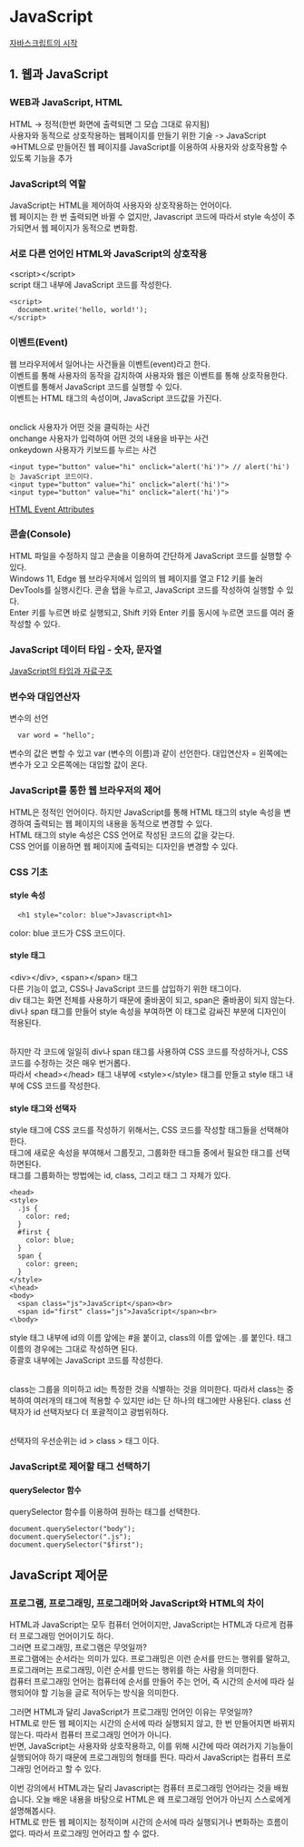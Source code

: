 <h1>JavaScript</h1>

[자바스크립트의 시작](https://www.boostcourse.org/cs124)<br>

<h2>1. 웹과 JavaScript</h2>

<h3> WEB과 JavaScript, HTML</h3>

HTML -> 정적(한번 화면에 출력되면 그 모습 그대로 유지됨)<br>
사용자와 동적으로 상호작용하는 웹페이지를 만들기 위한 기술 -> JavaScript<br>
=>HTML으로 만들어진 웹 페이지를 JavaScript를 이용하여 사용자와 상호작용할 수 있도록 기능을 추가<br>

<h3>JavaScript의 역할</h3>

JavaScript는 HTML을 제어하여 사용자와 상호작용하는 언어이다.<br>
웹 페이지는 한 번 출력되면 바뀔 수 없지만, Javascript 코드에 따라서 style 속성이 추가되면서 웹 페이지가 동적으로 변화함.<br>

<h3>서로 다른 언어인 HTML와 JavaScript의 상호작용</h3>

\<script>\</script><br>
script 태그 내부에 JavaScript 코드를 작성한다.<br>

```
<script>
  document.write('hello, world!');
</script>
```

<h3>이벤트(Event)</h3>

웹 브라우저에서 일어나는 사건들을 이벤트(event)라고 한다.<br>
이벤트를 통해 사용자의 동작을 감지하여 사용자와 웹은 이벤트를 통해 상호작용한다.<br>
이벤트를 통해서 JavaScript 코드를 실행할 수 있다.<br>
이벤트는 HTML 태그의 속성이며, JavaScript 코드값을 가진다.<br><br>

onclick 사용자가 어떤 것을 클릭하는 사건<br>
onchange 사용자가 입력하여 어떤 것의 내용을 바꾸는 사건<br>
onkeydown 사용자가 키보드를 누르는 사건<br>

```
<input type="button" value="hi" onclick="alert('hi')"> // alert('hi')는 JavaScript 코드이다.
<input type="button" value="hi" onclick="alert('hi')">
<input type="button" value="hi" onclick="alert('hi')">
```

[HTML Event Attributes](https://www.w3schools.com/tags/ref_eventattributes.asp)<br>

<h3>콘솔(Console)</h3>

HTML 파일을 수정하지 않고 콘솔을 이용하여 간단하게 JavaScript 코드를 실행할 수 있다.<br>
Windows 11, Edge 웹 브라우저에서 임의의 웹 페이지를 열고 F12 키를 눌러 DevTools를 실행시킨다. 콘솔 탭을 누르고, JavaScript 코드를 작성하여 실행할 수 있다.<br>
Enter 키를 누르면 바로 실행되고, Shift 키와 Enter 키를 동시에 누르면 코드를 여러 줄 작성할 수 있다.<br>

<h3>JavaScript 데이터 타입 - 숫자, 문자열</h3>

[JavaScript의 타입과 자료구조](https://developer.mozilla.org/ko/docs/Web/JavaScript/Data_structures)<br>

<h3>변수와 대입연산자</h3>

변수의 선언<br>

```
  var word = "hello";
```

변수의 값은 변할 수 있고 var (변수의 이름)과 같이 선언한다. 대입연산자 = 왼쪽에는 변수가 오고 오른쪽에는 대입할 값이 온다.<br>

<h3>JavaScript를 통한 웹 브라우저의 제어</h3>

HTML은 정적인 언어이다. 하지만 JavaScript를 통해 HTML 태그의 style 속성을 변경하여 출력되는 웹 페이지의 내용을 동적으로 변경할 수 있다.<br>
HTML 태그의 style 속성은 CSS 언어로 작성된 코드의 값을 갖는다.<br>
CSS 언어를 이용하면 웹 페이지에 출력되는 디자인을 변경할 수 있다.<br>

<h3>CSS 기초</h3>

<h4>style 속성</h4>

```
  <h1 style="color: blue">Javascript<h1>
```

color: blue 코드가 CSS 코드이다.<br>

<h4>style 태그</h4>

\<div>\</div>, \<span>\</span> 태그<br>
다른 기능이 없고, CSS나 JavaScript 코드를 삽입하기 위한 태그이다.<br>
div 태그는 화면 전체를 사용하기 때문에 줄바꿈이 되고, span은 줄바꿈이 되지 않는다.<br>
div나 span 태그를 만들어 style 속성을 부여하면 이 태그로 감싸진 부분에 디자인이 적용된다.<br><br>

하지만 각 코드에 일일히 div나 span 태그를 사용하여 CSS 코드를 작성하거나, CSS 코드를 수정하는 것은 매우 번거롭다.<br>
따라서 \<head>\</head> 태그 내부에 \<style>\</style> 태그를 만들고 style 태그 내부에 CSS 코드를 작성한다.

<h4>style 태그와 선택자</h4>

style 태그에 CSS 코드를 작성하기 위해서는, CSS 코드를 작성할 태그들을 선택해야한다.<br>
태그에 새로운 속성을 부여해서 그룹짓고, 그룹화한 태그들 중에서 필요한 태그를 선택하면된다.<br>
태그를 그룹화하는 방법에는 id, class, 그리고 태그 그 자체가 있다.<br>

```
<head>
<style>
  .js {
    color: red;
  }
  #first {
    color: blue;
  }
  span {
    color: green;
  }
</style>
<\head>
<body>
  <span class="js">JavaScript</span><br>
  <span id="first" class="js">JavaScript</span><br>
<\body>
```

style 태그 내부에 id의 이름 앞에는 #을 붙이고, class의 이름 앞에는 .를 붙인다. 태그 이름의 경우에는 그대로 작성하면 된다.<br>
중괄호 내부에는 JavaScript 코드를 작성한다.<br><br>

class는 그룹을 의미하고 id는 특정한 것을 식별하는 것을 의미한다. 따라서 class는 중복하여 여러개의 태그에 적용할 수 있지만 id는 단 하나의 태그에만 사용된다. class 선택자가 id 선택자보다 더 포괄적이고 광범위하다.<br><br>

선택자의 우선순위는 id > class > 태그 이다.<br>

<h3>JavaScript로 제어할 태그 선택하기</h3>

<h4>querySelector 함수</h4>

querySelector 함수를 이용하여 원하는 태그를 선택한다.

```
document.querySelector("body");
document.querySelector(".js");
document.querySelector("$first");
```

<h2>JavaScript 제어문</h2>

<h3> 프로그램, 프로그래밍, 프로그래머와 JavaScript와 HTML의 차이</h3>

<p>HTML과 JavaScript는 모두 컴퓨터 언어이지만, JavaScript는 HTML과 다르게 컴퓨터 프로그래밍 언어이기도 하다.<br>
그러면 프로그래밍, 프로그램은 무엇일까?<br>
프로그램에는 순서라는 의미가 있다. 프로그래밍은 이런 순서를 만드는 행위를 말하고, 프로그래머는 프로그래밍, 이런 순서를 만드는 행위를 하는 사람을 의미한다.<br>
컴퓨터 프로그래밍 언어는 컴퓨터에 순서를 만들어 주는 언어, 즉 시간의 순서에 따라 실행되어야 할 기능을 글로 적어두는 방식을 의미한다.</p>

<p>그러면 HTML과 달리 JavaScript가 프로그래밍 언어인 이유는 무엇일까?<br>
HTML로 만든 웹 페이지는 시간의 순서에 따라 실행되지 않고, 한 번 만들어지면 바뀌지 않는다. 따라서 컴퓨터 프로그래밍 언어가 아니다.<br>
반면, JavaScript는 사용자와 상호작용하고, 이를 위해 시간에 따라 여러가지 기능들이 실행되어야 하기 때문에 프로그래밍의 형태를 띈다. 따라서 JavaScript는 컴퓨터 프로그래밍 언어라고 할 수 있다.</p>

<p>이번 강의에서 HTML과는 달리 Javascript는 컴퓨터 프로그래밍 언어라는 것을 배웠습니다. 오늘 배운 내용을 바탕으로 HTML은 왜 프로그래밍 언어가 아닌지 스스로에게 설명해봅시다.<br>
HTML로 만든 웹 페이지는 정적이며 시간의 순서에 따라 실행되거나 변화하는 흐름이 없다. 따라서 프로그래밍 언어라고 할 수 없다.</p>
